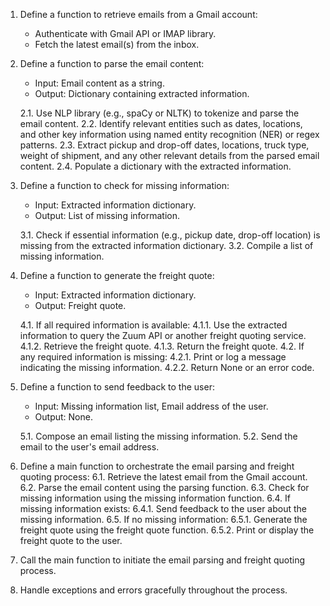 1. Define a function to retrieve emails from a Gmail account:
    - Authenticate with Gmail API or IMAP library.
    - Fetch the latest email(s) from the inbox.

2. Define a function to parse the email content:
    - Input: Email content as a string.
    - Output: Dictionary containing extracted information.

    2.1. Use NLP library (e.g., spaCy or NLTK) to tokenize and parse the email content.
    2.2. Identify relevant entities such as dates, locations, and other key information using named entity recognition (NER) or regex patterns.
    2.3. Extract pickup and drop-off dates, locations, truck type, weight of shipment, and any other relevant details from the parsed email content.
    2.4. Populate a dictionary with the extracted information.

3. Define a function to check for missing information:
    - Input: Extracted information dictionary.
    - Output: List of missing information.

    3.1. Check if essential information (e.g., pickup date, drop-off location) is missing from the extracted information dictionary.
    3.2. Compile a list of missing information.

4. Define a function to generate the freight quote:
    - Input: Extracted information dictionary.
    - Output: Freight quote.

    4.1. If all required information is available:
        4.1.1. Use the extracted information to query the Zuum API or another freight quoting service.
        4.1.2. Retrieve the freight quote.
        4.1.3. Return the freight quote.
    4.2. If any required information is missing:
        4.2.1. Print or log a message indicating the missing information.
        4.2.2. Return None or an error code.

5. Define a function to send feedback to the user:
    - Input: Missing information list, Email address of the user.
    - Output: None.

    5.1. Compose an email listing the missing information.
    5.2. Send the email to the user's email address.

6. Define a main function to orchestrate the email parsing and freight quoting process:
    6.1. Retrieve the latest email from the Gmail account.
    6.2. Parse the email content using the parsing function.
    6.3. Check for missing information using the missing information function.
    6.4. If missing information exists:
        6.4.1. Send feedback to the user about the missing information.
    6.5. If no missing information:
        6.5.1. Generate the freight quote using the freight quote function.
        6.5.2. Print or display the freight quote to the user.

7. Call the main function to initiate the email parsing and freight quoting process.

8. Handle exceptions and errors gracefully throughout the process.
